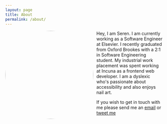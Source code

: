 ```yaml
---
layout: page
title: About
permalink: /about/
---
```


<!--![Photo of Seren]({{site.baseurl}}/img/serenDavies.jpg)-->
<img style="float: left; padding-right: 10px; border-radius: 100%; width: 280px; height: 280px;" src="{{site.baseurl}}/images/serenDavies.jpg">

Hey, I am Seren. I am currently working as a Software Engineer at Elsevier.
I recently graduated from Oxford Brookes with a 2:1 in Software Engineering student. My industrial work placement was spent working at Incuna as a frontend web developer. 
I am a dyslexic who's passionate about accessibility and also enjoys nail art.

If you wish to get in touch with me please send me an [email](mailto:hello@serendavies.me) or [tweet me](https://twitter.com/ninjanails)
